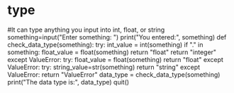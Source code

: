 # type
#It can type anything you input into int, float, or string
something=input("Enter something: ")
print("You entered:", something)
def check_data_type(something):
    try:
        int_value = int(something)
        if "." in something:
            float_value = float(something)
            return "float"
        return "integer"
    except ValueError:
        try:
            float_value = float(something)
            return "float"
        except ValueError:
            try:
                string_value=str(something)
                return "string"
            except ValueError:
                return "ValueError"
data_type = check_data_type(something)
print("The data type is:", data_type)
quit()
